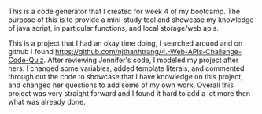 This is a code generator that I created for week 4 of my bootcamp. The purpose of this is to provide a mini-study tool and showcase my knowledge of java script, in particular functions, and local storage/web apis.

This is a project that I had an okay time doing, I searched around and on github I found https://github.com/njthanhtrang/4.-Web-APIs-Challenge-Code-Quiz. After reviewing Jennifer's code, I modeled my project after hers. I changed some variables, added template literals, and commented through out the code to showcase that I have knowledge on this project, and changed her questions to add some of my own work. Overall this project was very straight forward and I found it hard to add a lot more then what was already done.
